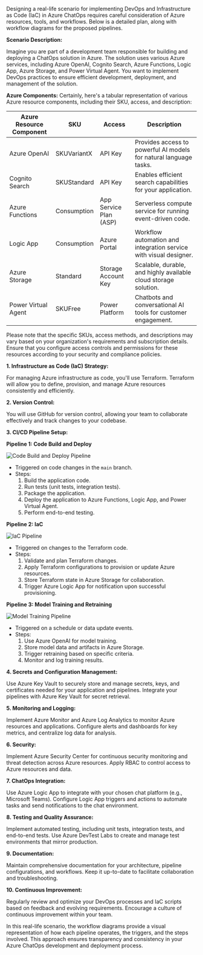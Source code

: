 Designing a real-life scenario for implementing DevOps and Infrastructure as Code (IaC) in Azure ChatOps requires careful consideration of Azure resources, tools, and workflows. Below is a detailed plan, along with workflow diagrams for the proposed pipelines.

**Scenario Description:**

Imagine you are part of a development team responsible for building and deploying a ChatOps solution in Azure. The solution uses various Azure services, including Azure OpenAI, Cognito Search, Azure Functions, Logic App, Azure Storage, and Power Virtual Agent. You want to implement DevOps practices to ensure efficient development, deployment, and management of the solution.

**Azure Components:**
Certainly, here's a tabular representation of various Azure resource components, including their SKU, access, and description:

| Azure Resource Component | SKU         | Access                 | Description                                                         |
|-------------------------|-------------|------------------------|---------------------------------------------------------------------|
| Azure OpenAI            | SKUVariantX | API Key                | Provides access to powerful AI models for natural language tasks.  |
| Cognito Search          | SKUStandard | API Key                | Enables efficient search capabilities for your application.       |
| Azure Functions         | Consumption | App Service Plan (ASP) | Serverless compute service for running event-driven code.         |
| Logic App               | Consumption | Azure Portal           | Workflow automation and integration service with visual designer. |
| Azure Storage           | Standard    | Storage Account Key    | Scalable, durable, and highly available cloud storage solution.   |
| Power Virtual Agent     | SKUFree     | Power Platform         | Chatbots and conversational AI tools for customer engagement.     |

Please note that the specific SKUs, access methods, and descriptions may vary based on your organization's requirements and subscription details. Ensure that you configure access controls and permissions for these resources according to your security and compliance policies.

**1. Infrastructure as Code (IaC) Strategy:**

For managing Azure infrastructure as code, you'll use Terraform. Terraform will allow you to define, provision, and manage Azure resources consistently and efficiently.

**2. Version Control:**

You will use GitHub for version control, allowing your team to collaborate effectively and track changes to your codebase.

**3. CI/CD Pipeline Setup:**

**Pipeline 1: Code Build and Deploy**

![Code Build and Deploy Pipeline](pipeline_code_build_deploy.png)

- Triggered on code changes in the `main` branch.
- Steps:
  1. Build the application code.
  2. Run tests (unit tests, integration tests).
  3. Package the application.
  4. Deploy the application to Azure Functions, Logic App, and Power Virtual Agent.
  5. Perform end-to-end testing.

**Pipeline 2: IaC**

![IaC Pipeline](pipeline_iac.png)

- Triggered on changes to the Terraform code.
- Steps:
  1. Validate and plan Terraform changes.
  2. Apply Terraform configurations to provision or update Azure resources.
  3. Store Terraform state in Azure Storage for collaboration.
  4. Trigger Azure Logic App for notification upon successful provisioning.

**Pipeline 3: Model Training and Retraining**

![Model Training Pipeline](pipeline_model_training.png)

- Triggered on a schedule or data update events.
- Steps:
  1. Use Azure OpenAI for model training.
  2. Store model data and artifacts in Azure Storage.
  3. Trigger retraining based on specific criteria.
  4. Monitor and log training results.

**4. Secrets and Configuration Management:**

Use Azure Key Vault to securely store and manage secrets, keys, and certificates needed for your application and pipelines. Integrate your pipelines with Azure Key Vault for secret retrieval.

**5. Monitoring and Logging:**

Implement Azure Monitor and Azure Log Analytics to monitor Azure resources and applications. Configure alerts and dashboards for key metrics, and centralize log data for analysis.

**6. Security:**

Implement Azure Security Center for continuous security monitoring and threat detection across Azure resources. Apply RBAC to control access to Azure resources and data.

**7. ChatOps Integration:**

Use Azure Logic App to integrate with your chosen chat platform (e.g., Microsoft Teams). Configure Logic App triggers and actions to automate tasks and send notifications to the chat environment.

**8. Testing and Quality Assurance:**

Implement automated testing, including unit tests, integration tests, and end-to-end tests. Use Azure DevTest Labs to create and manage test environments that mirror production.

**9. Documentation:**

Maintain comprehensive documentation for your architecture, pipeline configurations, and workflows. Keep it up-to-date to facilitate collaboration and troubleshooting.

**10. Continuous Improvement:**

Regularly review and optimize your DevOps processes and IaC scripts based on feedback and evolving requirements. Encourage a culture of continuous improvement within your team.

In this real-life scenario, the workflow diagrams provide a visual representation of how each pipeline operates, the triggers, and the steps involved. This approach ensures transparency and consistency in your Azure ChatOps development and deployment process.